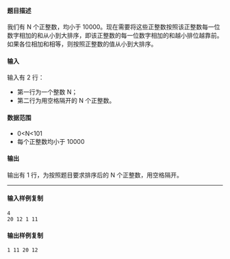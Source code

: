 #### 题目描述

我们有 N 个正整数，均小于 10000。现在需要将这些正整数按照该正整数每一位数字相加的和从小到大排序，即该正整数的每一位数字相加的和越小排位越靠前。如果各位相加和相等，则按照正整数的值从小到大排序。  

#### 输入

输入有 2 行：  

-   第一行为一个整数 N；
-   第二行为用空格隔开的 N 个正整数。

#### 数据范围

-   0<N<101
-   每个正整数均小于 10000

#### 输出

输出有 1 行，为按照题目要求排序后的 N 个正整数，用空格隔开。  

___

#### 输入样例复制

```
4
20 12 1 11
```

#### 输出样例复制

```
1 11 20 12
```